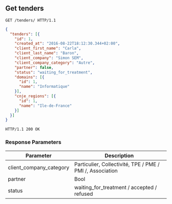 ## Get tenders

```http
GET /tenders/ HTTP/1.1
```

```json
{
  "tenders": [{
    "id": 1,
    "created_at": "2016-08-22T18:12:30.344+02:00",
    "client_first_name": "Carla",
    "client_last_name": "Baron",
    "client_company": "Simon SEM",
    "client_company_category": "Autre",
    "partner": false,
    "status": "waiting_for_treatment",
    "domains": [{
      "id": 1,
      "name": "Informatique"
    }],
    "cnje_regions": [{
      "id": 1,
      "name": "Ile-de-France"
    }]
  }]
}
```

```http
HTTP/1.1 200 OK
```

### Response Parameters

Parameter               | Description
----------------------- | ------
client_company_category | Particulier, Collectivité, TPE / PME / PMI /, Association 
partner                 | Bool
status                  | waiting_for_treatment / accepted / refused